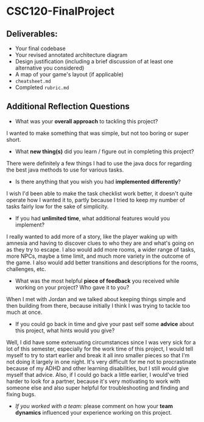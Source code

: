 # CSC120-FinalProject

## Deliverables:
 - Your final codebase
 - Your revised annotated architecture diagram
 - Design justification (including a brief discussion of at least one alternative you considered)
 - A map of your game's layout (if applicable)
 - `cheatsheet.md`
 - Completed `rubric.md`
  
## Additional Reflection Questions
 - What was your **overall approach** to tackling this project?

I wanted to make something that was simple, but not too boring or super short.

 - What **new thing(s)** did you learn / figure out in completing this project?

There were definitely a few things I had to use the java docs for regarding the best java methods to use for various tasks.

 - Is there anything that you wish you had **implemented differently**?

I wish I'd been able to make the task checklist work better, it doesn't quite operate how I wanted it to, partly because I tried to keep my number of tasks fairly low for the sake of simplicity.

 - If you had **unlimited time**, what additional features would you implement?

I really wanted to add more of a story, like the player waking up with amnesia and having to discover clues to who they are and what's going on as they try to escape. I also would add more rooms, a wider range of tasks, more NPCs, maybe a time limit, and much more variety in the outcome of the game. I also would add better transitions and descriptions for the rooms, challenges, etc.

 - What was the most helpful **piece of feedback** you received while working on your project? Who gave it to you?

When I met with Jordan and we talked about keeping things simple and then building from there, because initially I think I was trying to tackle too much at once.

 - If you could go back in time and give your past self some **advice** about this project, what hints would you give?

Well, I did have some extenuating circumstances since I was very sick for a lot of this semester, especially for the work time of this project, I would tell myself to try to start earlier and break it all inro smaller pieces so that I'm not doing it largely in one night. It's very difficult for me not to procrastinate because of my ADHD and other learning disabilities, but I still would give myself that advice. Also, if I could go back a little earlier, I would've tried harder to look for a partner, because it's very motivating to work with someone else and also super helpful for troubleshooting and finding and fixing bugs.

 - _If you worked with a team:_ please comment on how your **team dynamics** influenced your experience working on this project.
